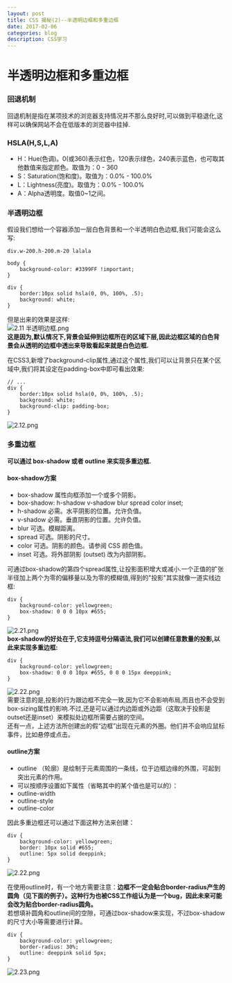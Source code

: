 ```yaml
---
layout: post
title: CSS 揭秘(2)--半透明边框和多重边框  
date: 2017-02-06
categories: blog
description: CSS学习
---
```


# 半透明边框和多重边框            

### 回退机制      
回退机制是指在某项技术的浏览器支持情况并不那么良好时,可以做到平稳退化,这样可以确保网站不会在低版本的浏览器中挂掉.      

### HSLA(H,S,L,A)      
 - H：Hue(色调)。0(或360)表示红色，120表示绿色，240表示蓝色，也可取其他数值来指定颜色。取值为：0 - 360      
 - S：Saturation(饱和度)。取值为：0.0% - 100.0%      
 - L：Lightness(亮度)。取值为：0.0% - 100.0%      
 - A：Alpha透明度。取值0~1之间。      

### 半透明边框      
假设我们想给一个容器添加一层白色背景和一个半透明白色边框,我们可能会这么写:      

```
div.w-200.h-200.m-20 lalala

body {
	background-color: #3399FF !important;
}

div {
	border:10px solid hsla(0, 0%, 100%, .5);
	background: white;
}
```
但是出来的效果是这样:      
![2.11 半透明边框.png](http://upload-images.jianshu.io/upload_images/3001083-81156c89d9dfca12.png?imageMogr2/auto-orient/strip%7CimageView2/2/w/1240)      
**这是因为,默认情况下,背景会延伸到边框所在的区域下层,因此边框区域的白色背景会从透明的边框中透出来导致看起来就是白色边框.**      

在CSS3,新增了background-clip属性,通过这个属性,我们可以让背景只在某个区域中,我们将其设定在padding-box中即可看出效果:      

```
// ...
div {
	border:10px solid hsla(0, 0%, 100%, .5);
	background: white;
	background-clip: padding-box;
}
```
![2.12.png](http://upload-images.jianshu.io/upload_images/3001083-c1b26dc4e5d06659.png?imageMogr2/auto-orient/strip%7CimageView2/2/w/1240)      

### 多重边框      
**可以通过 box-shadow 或者 outline 来实现多重边框.**      

#### box-shadow方案      
 - box-shadow 属性向框添加一个或多个阴影。      
 - box-shadow: h-shadow v-shadow blur spread color inset;      
 - h-shadow	必需。水平阴影的位置。允许负值。      
 - v-shadow	必需。垂直阴影的位置。允许负值。      
 - blur	可选。模糊距离。      
 - spread	可选。阴影的尺寸。      
 - color	可选。阴影的颜色。请参阅 CSS 颜色值。      
 - inset	可选。将外部阴影 (outset) 改为内部阴影。      

可通过box-shadow的第四个spread属性,让投影面积增大或减小.一个正值的扩张半径加上两个为零的偏移量以及为零的模糊值,得到的"投影"其实就像一道实线边框:      

```
div {
	background-color: yellowgreen;
	box-shadow: 0 0 0 10px #655;
}
```
![2.21.png](http://upload-images.jianshu.io/upload_images/3001083-c67f121cbe60b2c2.png?imageMogr2/auto-orient/strip%7CimageView2/2/w/1240)      
**box-shadow的好处在于,它支持逗号分隔语法,我们可以创建任意数量的投影,以此来实现多重边框:**      

```
div {
	background-color: yellowgreen;
	box-shadow: 0 0 0 10px #655, 0 0 0 15px deeppink;
}
```
![2.22.png](http://upload-images.jianshu.io/upload_images/3001083-046d916a334c7903.png?imageMogr2/auto-orient/strip%7CimageView2/2/w/1240)      
需要注意的是,投影的行为跟边框不完全一致,因为它不会影响布局,而且也不会受到box-sizing属性的影响.不过,还是可以通过内边距或外边距（这取决于投影是outset还是inset）来模拟处边框所需要占据的空间。      
还有一点，上述方法所创建出的假“边框”出现在元素的外圈。他们并不会响应鼠标事件，比如悬停或点击。      

#### outline方案      
 - outline （轮廓）是绘制于元素周围的一条线，位于边框边缘的外围，可起到突出元素的作用。      
 - 可以按顺序设置如下属性（省略其中的某个值也是可以的）：      
 - outline-width      
 - outline-style                  
 - outline-color       

因此多重边框还可以通过下面这种方法来创建：      

```
div {
	background-color: yellowgreen;
	border: 10px solid #655; 
	outline: 5px solid deeppink;
}
```
![2.22.png](http://upload-images.jianshu.io/upload_images/3001083-046d916a334c7903.png?imageMogr2/auto-orient/strip%7CimageView2/2/w/1240)      

在使用outline时，有一个地方需要注意：**边框不一定会贴合border-radius产生的圆角（见下面的例子）。这种行为也被CSS工作组认为是一个bug，因此未来可能会改为贴合border-radius圆角。**      
若想填补圆角和outline间的空隙，可通过box-shadow来实现，不过box-shadow的尺寸大小等需要进行计算。      

```
div {
	background-color: yellowgreen;
	border-radius: 30%;	
	outline: deeppink solid 5px;
}
```
![2.23.png](http://upload-images.jianshu.io/upload_images/3001083-78e7a24bb1322041.png?imageMogr2/auto-orient/strip%7CimageView2/2/w/1240)      